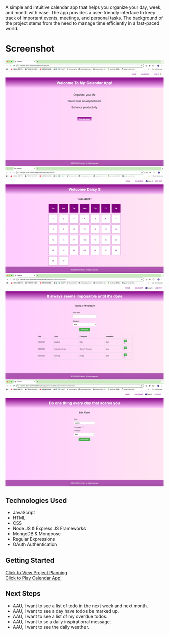 # <My Calendar App>
A simple and intuitive calendar app that helps you organize your day, week, and month with ease. The app provides a user-friendly interface to keep track of important events, meetings, and personal tasks. The background of the project stems from the need to manage time efficiently in a fast-paced world.

# Screenshot

<img src="images/calendar home page.png">
<img src="images/calendar page.png">
<img src="images/day detail page.png">
<img src="images/edit todo page.png">

## Technologies Used
- JavaScript
- HTML
- CSS
- Node JS & Express JS Frameworks
- MongoDB & Mongoose
- Regular Expressions
- OAuth Authentication

## Getting Started
[Click to View Project Planning](https://trello.com/b/DZp7XsUz/project-2)  
[Click to Play Calendar App!](https://calendar-2024-fcb433cb3fdb.herokuapp.com/)

## Next Steps
- AAU, I want to see a list of todo in the next week and next month.
- AAU, I want to see a day have todos be marked up.
- AAU, I want to see a list of my overdue todos.
- AAU, I want to se a daily inspirational message.
- AAU, I want to see the daily weather.